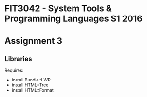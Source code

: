 # FIT3042 - System Tools & Programming Languages S1 2016
# Assignment 3

## Libraries
Requires:

- install Bundle::LWP
- install HTML::Tree
- install HTML::Format